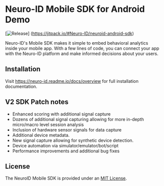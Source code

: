 # Neuro-ID Mobile SDK for Android Demo
[![Release](https://jitpack.io/v/User/Repo.svg)]
(https://jitpack.io/#Neuro-ID/neuroid-android-sdk)


Neuro-ID's Mobile SDK makes it simple to embed behavioral analytics inside your mobile app. With a few lines of code, you can connect your app with the Neuro-ID platform and make informed decisions about your users.

## Installation

Visit https://neuro-id.readme.io/docs/overview for full installation documentation.

## V2 SDK Patch notes

* Enhanced scoring with additional signal capture
* Dozens of additional signal capturing allowing for more in-depth micro/macro level session analysis
* Inclusion of hardware sensor signals for data capture
* Additional device metadata.
* New signal capture allowing for synthetic device detection.
* Device automation via simulator/emulator/bot/script
* Performance improvements and additional bug fixes

## License

The NeuroID Mobile SDK is provided under an [MIT License](LICENSE).

